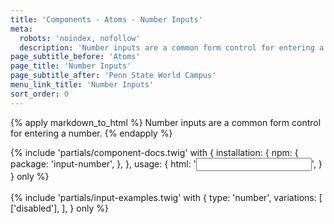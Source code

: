 ```yaml
---
title: 'Components - Atoms - Number Inputs'
meta:
  robots: 'noindex, nofollow'
  description: 'Number inputs are a common form control for entering a number.'
page_subtitle_before: 'Atoms'
page_title: 'Number Inputs'
page_subtitle_after: 'Penn State World Campus'
menu_link_title: 'Number Inputs'
sort_order: 0
---
```

{% apply markdown_to_html %}
Number inputs are a common form control for entering a number.
{% endapply %}

{% include 'partials/component-docs.twig' with {
  installation: {
    npm: {
      package: 'input-number',
    },
  },
  usage: {
    html: '<input type="number">',
  }
} only %}
<br>
<br>
{% include 'partials/input-examples.twig' with {
  type: 'number',
  variations: [
    ['disabled'],
  ],
} only %}